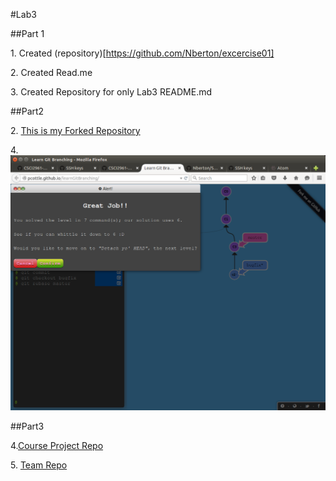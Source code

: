 #Lab3

##Part 1

1\. Created (repository)[https://github.com/Nberton/excercise01]

2\. Created Read.me

3\. Created Repository for only Lab3 README.md


##Part2

2\. [This is my Forked Repository](https://github.com/Nberton/Spoon-Knife.git)

4\. ![Picture of end of Level 4](GitLearningScreenshot.png)

##Part3

4\.[Course Project Repo](https://github.com/Nberton/courseproject)

5\. [Team Repo](https://github.com/sarahabrahamson/Story) 
